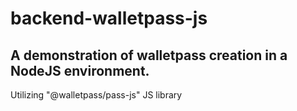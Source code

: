 # backend-walletpass-js

## A demonstration of walletpass creation in a NodeJS environment.

Utilizing "@walletpass/pass-js" JS library
